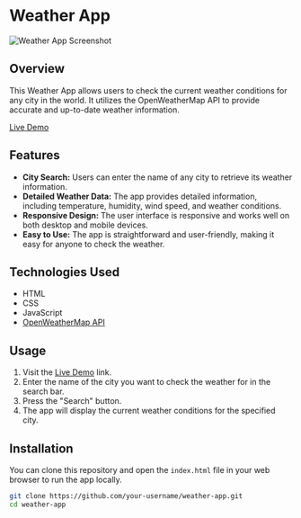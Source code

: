 # Weather App

![Weather App Screenshot](https://github.com/shivshikharsinha/Weather-app-js/assets/64603451/a3778ab3-00fc-4f6f-8616-b961568dd7fe)



## Overview

This Weather App allows users to check the current weather conditions for any city in the world. It utilizes the OpenWeatherMap API to provide accurate and up-to-date weather information.

[Live Demo](https://shiv-weather-app.netlify.app)

## Features

- **City Search:** Users can enter the name of any city to retrieve its weather information.
- **Detailed Weather Data:** The app provides detailed information, including temperature, humidity, wind speed, and weather conditions.
- **Responsive Design:** The user interface is responsive and works well on both desktop and mobile devices.
- **Easy to Use:** The app is straightforward and user-friendly, making it easy for anyone to check the weather.

## Technologies Used

- HTML
- CSS
- JavaScript
- [OpenWeatherMap API](https://openweathermap.org/api)

## Usage

1. Visit the [Live Demo](https://shiv-weather-app.netlify.app) link.
2. Enter the name of the city you want to check the weather for in the search bar.
3. Press the "Search" button.
4. The app will display the current weather conditions for the specified city.

## Installation

You can clone this repository and open the `index.html` file in your web browser to run the app locally.

```bash
git clone https://github.com/your-username/weather-app.git
cd weather-app
